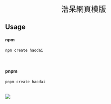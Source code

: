 <p align="center" style="font-size:24px;">
 浩呆網頁模版
</p>
<!-- <p align="center">
  <img src="https://github.com/vuejs/create-vue/blob/main/media/screenshot-cli.png?raw=true" width="800">
</p> -->

## Usage

#### npm
```sh
npm create haodai
```

<br/>

#### pnpm
```sh
pnpm create haodai
```
<br/>
<img src="https://i.imgur.com/3ys0z1L.png"/>
